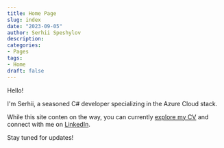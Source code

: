 ```yaml
---
title: Home Page
slug: index
date: "2023-09-05"
author: Serhii Speshylov
description:
categories:
- Pages
tags:
- Home
draft: false
---
```


Hello!

I'm Serhii, a seasoned C# developer specializing in the Azure Cloud stack.

While this site conten on the way, you can currently [explore my CV](./cv) and connect with me on [LinkedIn](https://www.linkedin.com/in/krb3d).

Stay tuned for updates!
